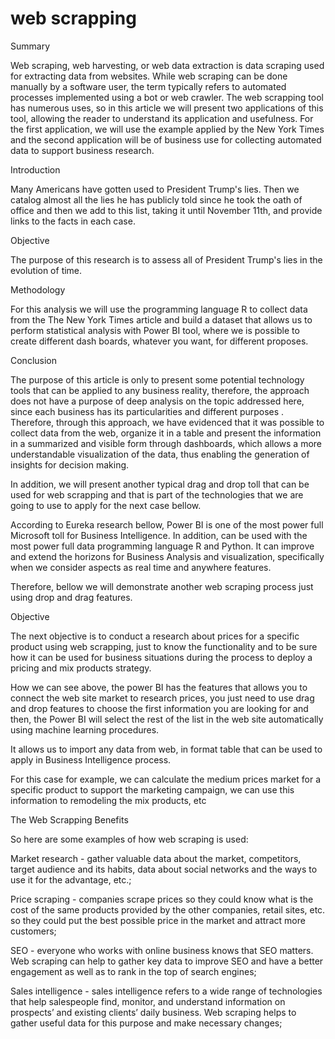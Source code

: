 



# web scrapping

Summary

Web scraping, web harvesting, or web data extraction is data scraping used for extracting data from websites. While web scraping can be done manually by a software user, the term typically refers to automated processes implemented using a bot or web crawler.
The web scrapping tool has numerous uses, so in this article we will present two applications of this tool, allowing the reader to understand its application and usefulness.
For the first application, we will use the example applied by the New York Times and the second application will be of business use for collecting automated data to support business research.

Introduction

Many Americans have gotten used to President Trump's lies. Then we catalog almost all the lies he has publicly told since he took the oath of office and then we add to this list, taking it until November 11th, and provide links to the facts in each case.

Objective

The purpose of this research is to assess all of President Trump's lies in the evolution of time.

Methodology

For this analysis we will use the programming language R to collect data from the The New York Times article and build a dataset that allows us to perform statistical analysis with Power BI tool, where we is possible to create different dash boards, whatever you want, for different proposes. 

Conclusion

The purpose of this article is only to present some potential technology tools that can be applied to any business reality, therefore, the approach does not have a purpose of deep analysis on the topic addressed here, since each business has its particularities and different purposes .
Therefore, through this approach, we have evidenced that it was possible to collect data from the web, organize it in a table and present the information in a summarized and visible form through dashboards, which allows a more understandable visualization of the data, thus enabling the generation of insights for decision making.

In addition, we will present another typical drag and drop toll that can be used for web scrapping and that is part of the technologies that we are going to use to apply for the next case bellow.

According to Eureka research bellow, Power BI is one of the most power full Microsoft toll for Business Intelligence. In addition, can be used with the most power full data programming language R and Python. It can improve and extend the horizons for Business Analysis and visualization, specifically when we consider aspects as real time and anywhere features.

Therefore, bellow we will demonstrate another web scraping process just using drop and drag features.

Objective

The next objective is to conduct a research about prices for a specific product using web scrapping, just to know the functionality and to be sure how it can be used for business situations during the process to deploy a pricing and mix products strategy.

How we can see above, the power BI has the features that allows you to connect the web site market to research prices, you  just need to use drag and drop features to choose the first information you are looking for and then, the Power BI will select the rest of the list in the web site automatically using machine learning procedures.

It allows us to import any data from web, in format table that can be used to apply in Business Intelligence process.

For this case for example, we can calculate the medium prices market for a specific product to support the marketing campaign, we can use this information to remodeling the mix products, etc


The Web Scrapping Benefits 

So here are some examples of how web scraping is used:

Market research - gather valuable data about the market, competitors, target audience and its habits, data about social networks and the ways to use it for the advantage, etc.;

Price scraping - companies scrape prices so they could know what is the cost of the same products provided by the other companies, retail sites, etc. so they could put the best possible price in the market and attract more customers;

SEO - everyone who works with online business knows that SEO matters. Web scraping can help to gather key data to improve SEO and have a better engagement as well as to rank in the top of search engines;

Sales intelligence - sales intelligence refers to a wide range of technologies that help salespeople find, monitor, and understand information on prospects’ and existing clients’ daily business. Web scraping helps to gather useful data for this purpose and make necessary changes;




